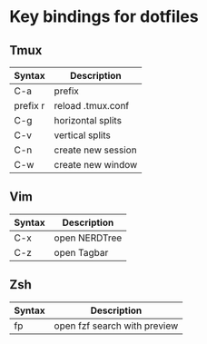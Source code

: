 # Key bindings for dotfiles

## Tmux

|Syntax|Description|
|-------- |---------|
|C-a|prefix|
|prefix r| reload  .tmux.conf|
|C-g| horizontal splits|
|C-v| vertical splits|
|C-n| create new session|
|C-w| create new window|

## Vim

|Syntax|Description|
|------|-------|
|C-x| open NERDTree|
|C-z| open Tagbar|

## Zsh

|Syntax|Description|
|------|-------|
|fp| open fzf search with preview|
